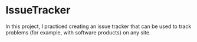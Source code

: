 # IssueTracker
In this project, I practiced creating an issue tracker that can be used to track problems (for example, with software products) on any site.

